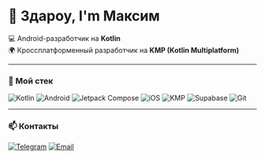 # 👋 Здароу, I'm Максим

💻 Android-разработчик на **Kotlin**  
🌍 Кроссплатформенный разработчик на **KMP (Kotlin Multiplatform)**  

---

### 🚀 Мой стек
![Kotlin](https://img.shields.io/badge/-Kotlin-0095D5?logo=kotlin&logoColor=white)
![Android](https://img.shields.io/badge/-Android-3DDC84?logo=android&logoColor=white)
![Jetpack Compose](https://img.shields.io/badge/-Jetpack%20Compose-4285F4?logo=jetpack-compose&logoColor=white)
![iOS](https://img.shields.io/badge/-iOS-000000?logo=apple&logoColor=white)
![KMP](https://img.shields.io/badge/-Kotlin%20Multiplatform-7F52FF?logo=kotlin&logoColor=white)
![Supabase](https://img.shields.io/badge/-Supabase-3ECF8E?logo=supabase&logoColor=white)
![Git](https://img.shields.io/badge/-Git-F05032?logo=git&logoColor=white)

---

### 📫 Контакты
[![Telegram](https://img.shields.io/badge/Telegram-2CA5E0?logo=telegram&logoColor=white)](https://t.me/miksxr)
[![Email](https://img.shields.io/badge/Email-D14836?logo=gmail&logoColor=white)](mikser551@gmail.com)

